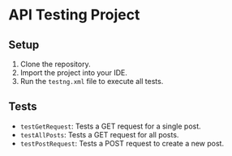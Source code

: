 # API Testing Project

## Setup
1. Clone the repository.
2. Import the project into your IDE.
3. Run the `testng.xml` file to execute all tests.

## Tests
- `testGetRequest`: Tests a GET request for a single post.
- `testAllPosts`: Tests a GET request for all posts.
- `testPostRequest`: Tests a POST request to create a new post.
